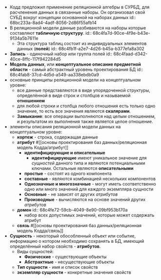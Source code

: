 - *Кодд* предложил применение реляционной алгебры в СУРБД, для расчленения данных в связанные наборы. Он организовал свой СУБД вокруг концепции основанной на наборах данных
  id:: 68bc233a-8ad4-4adf-8056-2d86f55afb14
- В реляционной модели данные разбиваются на наборы которые составляют **табличную структуру**.
  id:: 68c4fa7d-90ce-4f9e-b43e-9134a5b7611e
	- Эта структура таблиц состоит из индивидуальных элементов данных (**полей**)
	  id:: 68c4fb1f-a2e7-4d26-b45a-b377efa8a302
- **Запись** - одиночный набор или группа полей
  id:: 68c4faad-d342-40ce-8ffc-117f942284d5
- **Модель данных**, или **концептуальное описание предметной области** - самый абстрактный уровень проектирования БД
  id:: 68c4fab8-37cd-4d5d-a549-aa338ebdb0a9
- основные принципы реляционной модели на концептуальном уровне:
	- все данные представляются в виде упорядоченной структуры, определённой в виде строк и столбцов и называемой **отношением**
	- для любой строки и столбца любого отношения есть только одно значение, то есть все значения являются **скалярами**.
	- **Замыкание**: все операции выполняются над целым отношением, и результатом их выполнения также является целое отношение.
- элементы описания реляционной модели данных на концептуальном уровне:
	- **кортеж** - строка, содержащая данные
	- **атрибут** #[[основы проектирования баз данных/реляционная модель Кодда/атрибут]]
		- **идентифицирующие и описательные**
			- **идентифицирующие** имеют уникальное значение для *сущностей* данного типа и являются потенциальными ключами. Остальные являются **описательными**
		- **простые** - состоят из одного компонента
		- **составные** - являются комбинацией нескольких компонентов
		- **Однозначные и многозначные** - могут иметь соответственно одно или много значений для каждого экземпляра сущности
		- **Основные** - не зависят от других *атрибутов*
		- **Производные** - вычисляются на основе значений других *атрибутов*
	- **домен**
	  id:: 68c4fe72-59cb-4049-8e90-09bf953b170a
		- набор всех допустимых значений, которые может содержать атрибут
	- **связь** #[[основы проектирования баз данных/реляционная модель Кодда/связь]]
- **Сущность** - некоторый обособленный объект или событие, информацию о котором необходимо сохранять в БД, имеющий определённый набор свойств - **атрибутов**.
	- Виды сущностей:
		- **Физические** - существующие объекты
		- **Абстрактные** - несуществующие объекты
	- **Тип сущности** - имя и список свойств
	- **экземпляр сущности** - конкретные значения свойств